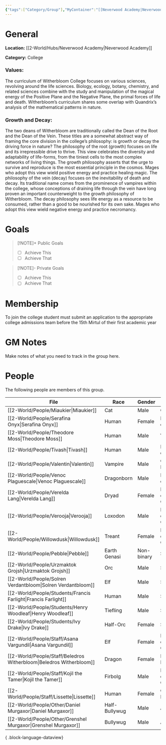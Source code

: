 ```yaml
---
{"tags":["Category/Group"],"MyContainer":"[[Neverwood Academy|Neverwood Academy]]","MyCategory":"College","image":"map-1.6-witherbloom-campus.jpg","obsidianUIMode":"preview","faction":null,"primary_contact":null,"founder":["Beledros Witherbloom"],"deans":["Lissette","Valentin"],"staff":["Willowdusk","Tivash","Verelda Lang","Serafina Onyx","Asana Vargundil","Kojil the Tamer","Venoc Plaguescale","Verooja"],"dg-publish":true,"dg-path":"World/Groups/Colleges/Witherbloom College.md","permalink":"/world/groups/colleges/witherbloom-college/","dgPassFrontmatter":true,"updated":"2025-09-29T13:27:06.000+01:00"}
---
```



# General

**Location:** [[2-World/Hubs/Neverwood Academy\|Neverwood Academy]]

**Category:** College

### Values:
The curriculum of Witherbloom College focuses on various sciences, revolving around the life sciences. Biology, ecology, botany, chemistry, and related sciences combine with the study and manipulation of the magical energy of the Positive Plane and the Negative Plane, the primal forces of life and death. Witherbloom’s curriculum shares some overlap with Quandrix’s analysis of the mathematical patterns in nature.

### Growth and Decay:
The two deans of Witherbloom are traditionally called the Dean of the Root and the Dean of the Vein. These titles are a somewhat abstract way of framing the core division in the college’s philosophy: is growth or decay the driving force in nature?
The philosophy of the root (growth) focuses on life and its irrepressible drive to thrive. This view celebrates the diversity and adaptability of life-forms, from the tiniest cells to the most complex networks of living things. The growth philosophy asserts that the urge to survive and reproduce is the most essential principle in the cosmos. Mages who adopt this view wield positive energy and practice healing magic.
The philosophy of the vein (decay) focuses on the inevitability of death and decay. Its traditional name comes from the prominence of vampires within the college, whose conceptions of draining life through the vein have long proven an important counterweight to the growth philosophy of Witherbloom. The decay philosophy sees life energy as a resource to be consumed, rather than a good to be nourished for its own sake. Mages who adopt this view wield negative energy and practice necromancy.

# Goals

> [!NOTE]+ Public Goals
> - [ ] Achieve This
> - [ ] Achieve That

> [!NOTE]- Private Goals
> - [ ] Achieve This
> - [ ] Achieve That

# Membership
To join the college student must submit an application to the appropriate college admissions team before the 15th Mirtul of their first academic year

# GM Notes

Make notes of what you need to track in the group here. 


# People

The following people are members of this group.  

| File                                                                   | Race          | Gender     | Role                |
| ---------------------------------------------------------------------- | ------------- | ---------- | ------------------- |
| [[2-World/People/Miaukier\|Miaukier]]                               | Cat           | Male       | Other               |
| [[2-World/People/Serafina Onyx\|Serafina Onyx]]                     | Human         | Female     | Professor of Decay  |
| [[2-World/People/Theodore Moss\|Theodore Moss]]                     | Human         | Male       | Veteran             |
| [[2-World/People/Tivash\|Tivash]]                                   | Human         | Male       | Professor of Decay  |
| [[2-World/People/Valentin\|Valentin]]                               | Vampire       | Male       | College Dean        |
| [[2-World/People/Venoc Plaguescale\|Venoc Plaguescale]]             | Dragonborn    | Male       | Professor of Decay  |
| [[2-World/People/Verelda Lang\|Verelda Lang]]                       | Dryad         | Female     | Professor of Growth |
| [[2-World/People/Verooja\|Verooja]]                                 | Loxodon       | Male       | Professor of Growth |
| [[2-World/People/Willowdusk\|Willowdusk]]                           | Treant        | Female     | Professor of Growth |
| [[2-World/People/Pebble\|Pebble]]                                   | Earth Genasi  | Non-binary | Student             |
| [[2-World/People/Urzmaktok Grojsh\|Urzmaktok Grojsh]]               | Orc           | Male       | Student             |
| [[2-World/People/Solren Verdantbloom\|Solren Verdantbloom]]         | Elf           | Male       | Student             |
| [[2-World/People/Students/Francis Farlight\|Francis Farlight]]      | Human         | Male       | Student             |
| [[2-World/People/Students/Henry Woodleaf\|Henry Woodleaf]]          | Tiefling      | Male       | Student             |
| [[2-World/People/Students/Ivy Drake\|Ivy Drake]]                    | Half-Orc      | Female     | Student             |
| [[2-World/People/Staff/Asana Vargundil\|Asana Vargundil]]           | Elf           | Female     | Professor of Growth |
| [[2-World/People/Staff/Beledros Witherbloom\|Beledros Witherbloom]] | Dragon        | Female     | Founder Dragon      |
| [[2-World/People/Staff/Kojil the Tamer\|Kojil the Tamer]]           | Firbolg       | Male       | Professor of Growth |
| [[2-World/People/Staff/Lissette\|Lissette]]                         | Human         | Female     | College Dean        |
| [[2-World/People/Other/Daniel Murgaxor\|Daniel Murgaxor]]           | Half-Bullywug | Male       | Alumni              |
| [[2-World/People/Other/Grenshel Murgaxor\|Grenshel Murgaxor]]       | Bullywug      | Male       | Alumni              |

{ .block-language-dataview}
